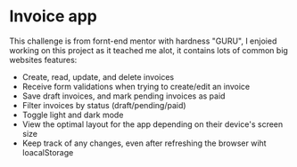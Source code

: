 # Invoice app
This challenge is from fornt-end mentor with hardness "GURU", I enjoied working on this project as it teached me alot, it contains lots of common big websites features:

- Create, read, update, and delete invoices
- Receive form validations when trying to create/edit an invoice
- Save draft invoices, and mark pending invoices as paid
- Filter invoices by status (draft/pending/paid)
- Toggle light and dark mode
- View the optimal layout for the app depending on their device's screen size
- Keep track of any changes, even after refreshing the browser wiht loacalStorage
